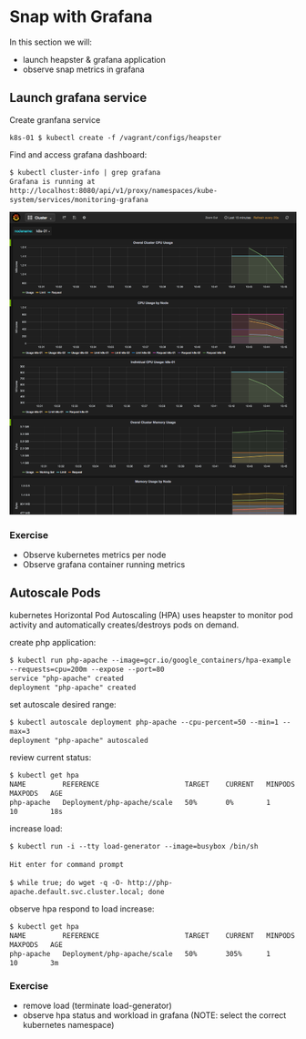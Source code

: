 # Snap with Grafana

In this section we will:

* launch heapster & grafana application
* observe snap metrics in grafana

## Launch grafana service

Create granfana service
```
k8s-01 $ kubectl create -f /vagrant/configs/heapster
```

Find and access grafana dashboard:
```
$ kubectl cluster-info | grep grafana
Grafana is running at http://localhost:8080/api/v1/proxy/namespaces/kube-system/services/monitoring-grafana
```

![grafana](../images/k8s-grafana.png)

### Exercise

* Observe kubernetes metrics per node
* Observe grafana container running metrics

## Autoscale Pods

kubernetes Horizontal Pod Autoscaling (HPA) uses heapster to monitor pod activity and automatically creates/destroys pods on demand.


create php application:
```
$ kubectl run php-apache --image=gcr.io/google_containers/hpa-example --requests=cpu=200m --expose --port=80
service "php-apache" created
deployment "php-apache" created
```

set autoscale desired range:
```
$ kubectl autoscale deployment php-apache --cpu-percent=50 --min=1 --max=3
deployment "php-apache" autoscaled
```

review current status:
```
$ kubectl get hpa
NAME         REFERENCE                     TARGET    CURRENT   MINPODS   MAXPODS   AGE
php-apache   Deployment/php-apache/scale   50%       0%        1         10        18s
```

increase load:
```
$ kubectl run -i --tty load-generator --image=busybox /bin/sh

Hit enter for command prompt

$ while true; do wget -q -O- http://php-apache.default.svc.cluster.local; done
```

observe hpa respond to load increase:
```
$ kubectl get hpa
NAME         REFERENCE                     TARGET    CURRENT   MINPODS   MAXPODS   AGE
php-apache   Deployment/php-apache/scale   50%       305%      1         10        3m
```

### Exercise

* remove load (terminate load-generator)
* observe hpa status and workload in grafana (NOTE: select the correct kubernetes namespace)
